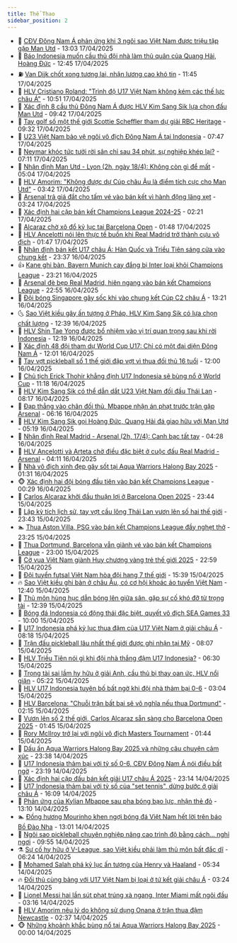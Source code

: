 ```yaml
---
title: Thể Thao
sidebar_position: 2
---
```


<!-- dantri-the-thao:START -->
- 🎡 [CĐV Đông Nam Á phản ứng khi 3 ngôi sao Việt Nam được triệu tập gặp Man Utd](https://dantri.com.vn/the-thao/cdv-dong-nam-a-phan-ung-khi-3-ngoi-sao-viet-nam-duoc-trieu-tap-gap-man-utd-20250417200328638.htm) - 13:03 17/04/2025
- 💯 [Báo Indonesia muốn cầu thủ đội nhà làm thủ quân của Quang Hải, Hoàng Đức](https://dantri.com.vn/the-thao/bao-indonesia-muon-cau-thu-doi-nha-lam-thu-quan-cua-quang-hai-hoang-duc-20250417174302561.htm) - 12:45 17/04/2025
- ⛽️ [Van Dijk chốt xong tương lai, nhận lương cao khó tin](https://dantri.com.vn/the-thao/van-dijk-chot-xong-tuong-lai-nhan-luong-cao-kho-tin-20250417184542240.htm) - 11:45 17/04/2025
- 💃 [HLV Cristiano Roland: &quot;Trình độ U17 Việt Nam không kém các thế lực châu Á&quot;](https://dantri.com.vn/the-thao/hlv-cristiano-roland-trinh-do-u17-viet-nam-khong-kem-cac-the-luc-chau-a-20250417163737432.htm) - 10:51 17/04/2025
- 🌈 [Xác định 8 cầu thủ Đông Nam Á được HLV Kim Sang Sik lựa chọn đấu Man Utd](https://dantri.com.vn/the-thao/xac-dinh-8-cau-thu-dong-nam-a-duoc-hlv-kim-sang-sik-lua-chon-dau-man-utd-20250417164146914.htm) - 09:42 17/04/2025
- 🦅 [Tay golf số một thế giới Scottie Scheffler tham dự giải RBC Heritage](https://dantri.com.vn/the-thao/tay-golf-so-mot-the-gioi-scottie-scheffler-tham-du-giai-rbc-heritage-20250417180807979.htm) - 09:32 17/04/2025
- 🌝 [U23 Việt Nam bảo vệ ngôi vô địch Đông Nam Á tại Indonesia](https://dantri.com.vn/the-thao/u23-viet-nam-bao-ve-ngoi-vo-dich-dong-nam-a-tai-indonesia-20250417135645140.htm) - 07:47 17/04/2025
- 🚀 [Neymar khóc tức tưởi rời sân chỉ sau 34 phút, sự nghiệp khép lại?](https://dantri.com.vn/the-thao/neymar-khoc-tuc-tuoi-roi-san-chi-sau-34-phut-su-nghiep-khep-lai-20250417141142116.htm) - 07:11 17/04/2025
- 🎉 [Nhận định Man Utd - Lyon &lpar;2h, ngày 18/4&rpar;: Không còn gì để mất](https://dantri.com.vn/the-thao/nhan-dinh-man-utd-lyon-2h-ngay-184-khong-con-gi-de-mat-20250417120407508.htm) - 05:04 17/04/2025
- 📝 [HLV Amorim: &quot;Không được dự Cúp châu Âu là điểm tích cực cho Man Utd&quot;](https://dantri.com.vn/the-thao/hlv-amorim-khong-duoc-du-cup-chau-au-la-diem-tich-cuc-cho-man-utd-20250417102320724.htm) - 03:42 17/04/2025
- 🦄 [Arsenal trả giá đắt cho tấm vé vào bán kết vì hành động lãng xẹt](https://dantri.com.vn/the-thao/arsenal-tra-gia-dat-cho-tam-ve-vao-ban-ket-vi-hanh-dong-lang-xet-20250417102438136.htm) - 03:24 17/04/2025
- 🎉 [Xác định hai cặp bán kết Champions League 2024-25](https://dantri.com.vn/the-thao/xac-dinh-hai-cap-ban-ket-champions-league-2024-25-20250417072045388.htm) - 02:21 17/04/2025
- 💼 [Alcaraz chờ xô đổ kỷ lục tại Barcelona Open](https://dantri.com.vn/the-thao/alcaraz-cho-xo-do-ky-luc-tai-barcelona-open-20250417083921179.htm) - 01:48 17/04/2025
- 🤡 [HLV Ancelotti nói lên thực tế buồn khi Real Madrid trở thành cựu vô địch](https://dantri.com.vn/the-thao/hlv-ancelotti-noi-len-thuc-te-buon-khi-real-madrid-tro-thanh-cuu-vo-dich-20250417082903223.htm) - 01:47 17/04/2025
- 🦆 [Nhận định bán kết U17 châu Á: Hàn Quốc và Triều Tiên sáng cửa vào chung kết](https://dantri.com.vn/the-thao/nhan-dinh-ban-ket-u17-chau-a-han-quoc-va-trieu-tien-sang-cua-vao-chung-ket-20250416235822957.htm) - 23:37 16/04/2025
- 👍 [Kane ghi bàn, Bayern Munich cay đắng bị Inter loại khỏi Champions League](https://dantri.com.vn/the-thao/kane-ghi-ban-bayern-munich-cay-dang-bi-inter-loai-khoi-champions-league-20250417062152258.htm) - 23:21 16/04/2025
- 💼 [Arsenal đè bẹp Real Madrid, hiên ngang vào bán kết Champions League](https://dantri.com.vn/the-thao/arsenal-de-bep-real-madrid-hien-ngang-vao-ban-ket-champions-league-20250417055337664.htm) - 22:55 16/04/2025
- 🦒 [Đội bóng Singapore gây sốc khi vào chung kết Cúp C2 châu Á](https://dantri.com.vn/the-thao/doi-bong-singapore-gay-soc-khi-vao-chung-ket-cup-c2-chau-a-20250416200640361.htm) - 13:21 16/04/2025
- 🌜 [Sao Việt kiều gây ấn tượng ở Pháp, HLV Kim Sang Sik có lựa chọn chất lượng](https://dantri.com.vn/the-thao/sao-viet-kieu-gay-an-tuong-o-phap-hlv-kim-sang-sik-co-lua-chon-chat-luong-20250416193900887.htm) - 12:39 16/04/2025
- 🦆 [HLV Shin Tae Yong được bổ nhiệm vào vị trí quan trọng sau khi rời Indonesia](https://dantri.com.vn/the-thao/hlv-shin-tae-yong-duoc-bo-nhiem-vao-vi-tri-quan-trong-sau-khi-roi-indonesia-20250416191918660.htm) - 12:19 16/04/2025
- 💪 [Xác định 48 đội tham dự World Cup U17: Chỉ có một đại diện Đông Nam Á](https://dantri.com.vn/the-thao/xac-dinh-48-doi-tham-du-world-cup-u17-chi-co-mot-dai-dien-dong-nam-a-20250416182220967.htm) - 12:01 16/04/2025
- 🧠 [Tay vợt pickleball số 1 thế giới đập vợt vì thua đối thủ 16 tuổi](https://dantri.com.vn/the-thao/tay-vot-pickleball-so-1-the-gioi-dap-vot-vi-thua-doi-thu-16-tuoi-20250416130001640.htm) - 12:00 16/04/2025
- 🦄 [Chủ tịch Erick Thohir khẳng định U17 Indonesia sẽ bùng nổ ở World Cup](https://dantri.com.vn/the-thao/chu-tich-erick-thohir-khang-dinh-u17-indonesia-se-bung-no-o-world-cup-20250416174956965.htm) - 11:18 16/04/2025
- 🥸 [HLV Kim Sang Sik có thể dẫn dắt U23 Việt Nam đối đầu Thái Lan](https://dantri.com.vn/the-thao/hlv-kim-sang-sik-co-the-dan-dat-u23-viet-nam-doi-dau-thai-lan-20250416151725033.htm) - 08:17 16/04/2025
- 🤠 [Đạp thẳng vào chân đối thủ, Mbappe nhận án phạt trước trận gặp Arsenal](https://dantri.com.vn/the-thao/dap-thang-vao-chan-doi-thu-mbappe-nhan-an-phat-truoc-tran-gap-arsenal-20250416131618460.htm) - 06:16 16/04/2025
- 👺 [HLV Kim Sang Sik gọi Hoàng Đức, Quang Hải đá giao hữu với Man Utd](https://dantri.com.vn/the-thao/hlv-kim-sang-sik-goi-hoang-duc-quang-hai-da-giao-huu-voi-man-utd-20250416121903504.htm) - 05:19 16/04/2025
- 📝 [Nhận định Real Madrid - Arsenal &lpar;2h, 17/4&rpar;: Canh bạc tất tay](https://dantri.com.vn/the-thao/nhan-dinh-real-madrid-arsenal-2h-174-canh-bac-tat-tay-20250416112823338.htm) - 04:28 16/04/2025
- 🦆 [HLV Ancelotti và Arteta chờ điều đặc biệt ở cuộc đấu Real Madrid - Arsenal](https://dantri.com.vn/the-thao/hlv-ancelotti-va-arteta-cho-dieu-dac-biet-o-cuoc-dau-real-madrid-arsenal-20250416072608668.htm) - 04:11 16/04/2025
- 🥳 [Nhà vô địch xinh đẹp gây sốt tại Aqua Warriors Halong Bay 2025](https://dantri.com.vn/the-thao/nha-vo-dich-xinh-dep-gay-sot-tai-aqua-warriors-halong-bay-2025-20250416000329843.htm) - 01:31 16/04/2025
- 🐵 [Xác định hai đội bóng đầu tiên vào bán kết Champions League](https://dantri.com.vn/the-thao/xac-dinh-hai-doi-bong-dau-tien-vao-ban-ket-champions-league-20250416072845585.htm) - 00:29 16/04/2025
- 🤩 [Carlos Alcaraz khởi đầu thuận lợi ở Barcelona Open 2025](https://dantri.com.vn/the-thao/carlos-alcaraz-khoi-dau-thuan-loi-o-barcelona-open-2025-20250416064226495.htm) - 23:44 15/04/2025
- 🤠 [Lập kỳ tích lịch sử, tay vợt cầu lông Thái Lan vươn lên số hai thế giới](https://dantri.com.vn/the-thao/lap-ky-tich-lich-su-tay-vot-cau-long-thai-lan-vuon-len-so-hai-the-gioi-20250415225701773.htm) - 23:43 15/04/2025
- 🏊 [Thua Aston Villa, PSG vào bán kết Champions League đầy nghẹt thở](https://dantri.com.vn/the-thao/thua-aston-villa-psg-vao-ban-ket-champions-league-day-nghet-tho-20250416061813333.htm) - 23:25 15/04/2025
- 🗽 [Thua Dortmund, Barcelona vẫn giành vé vào bán kết Champions League](https://dantri.com.vn/the-thao/thua-dortmund-barcelona-van-gianh-ve-vao-ban-ket-champions-league-20250416060013036.htm) - 23:00 15/04/2025
- 🚀 [Cờ vua Việt Nam giành Huy chương vàng trẻ thế giới 2025](https://dantri.com.vn/the-thao/co-vua-viet-nam-gianh-huy-chuong-vang-tre-the-gioi-2025-20250416084840293.htm) - 22:59 15/04/2025
- 🎉 [Đội tuyển futsal Việt Nam hòa đội hạng 7 thế giới](https://dantri.com.vn/the-thao/doi-tuyen-futsal-viet-nam-hoa-doi-hang-7-the-gioi-20250415223203549.htm) - 15:39 15/04/2025
- 🔥 [Sao Việt kiều ghi bàn ở châu Âu, có cơ hội khoác áo tuyển Việt Nam](https://dantri.com.vn/the-thao/sao-viet-kieu-ghi-ban-o-chau-au-co-co-hoi-khoac-ao-tuyen-viet-nam-20250415191223312.htm) - 12:40 15/04/2025
- 🎉 [Thủ môn hùng hục dẫn bóng lên giữa sân, gặp sự cố khó đỡ từ trọng tài](https://dantri.com.vn/the-thao/thu-mon-hung-huc-dan-bong-len-giua-san-gap-su-co-kho-do-tu-trong-tai-20250415193857231.htm) - 12:39 15/04/2025
- 🎡 [Bóng đá Indonesia có động thái đặc biệt, quyết vô địch SEA Games 33](https://dantri.com.vn/the-thao/bong-da-indonesia-co-dong-thai-dac-biet-quyet-vo-dich-sea-games-33-20250415120100002.htm) - 10:00 15/04/2025
- 🐻 [U17 Indonesia phá kỷ lục thua đậm của U17 Việt Nam ở giải châu Á](https://dantri.com.vn/the-thao/u17-indonesia-pha-ky-luc-thua-dam-cua-u17-viet-nam-o-giai-chau-a-20250415131709704.htm) - 08:18 15/04/2025
- 🌊 [Trận đấu pickleball lâu nhất thế giới được ghi nhận tại Mỹ](https://dantri.com.vn/the-thao/tran-dau-pickleball-lau-nhat-the-gioi-duoc-ghi-nhan-tai-my-20250415133034115.htm) - 08:07 15/04/2025
- 💃 [HLV Triều Tiên nói gì khi đội nhà thắng đậm U17 Indonesia?](https://dantri.com.vn/the-thao/hlv-trieu-tien-noi-gi-khi-doi-nha-thang-dam-u17-indonesia-20250415132956620.htm) - 06:30 15/04/2025
- 🤔 [Trọng tài sai lầm hy hữu ở giải Anh, cầu thủ bị thay oan ức, HLV nổi giận](https://dantri.com.vn/the-thao/trong-tai-sai-lam-hy-huu-o-giai-anh-cau-thu-bi-thay-oan-uc-hlv-noi-gian-20250415122204385.htm) - 05:22 15/04/2025
- 🤭 [HLV U17 Indonesia tuyên bố bất ngờ khi đội nhà thảm bại 0-6](https://dantri.com.vn/the-thao/hlv-u17-indonesia-tuyen-bo-bat-ngo-khi-doi-nha-tham-bai-0-6-20250415100359650.htm) - 03:04 15/04/2025
- 👹 [HLV Barcelona: &quot;Chuỗi trận bất bại sẽ vô nghĩa nếu thua Dortmund&quot;](https://dantri.com.vn/the-thao/hlv-barcelona-chuoi-tran-bat-bai-se-vo-nghia-neu-thua-dortmund-20250415090514671.htm) - 02:15 15/04/2025
- 🗽 [Vươn lên số 2 thế giới, Carlos Alcaraz sẵn sàng cho Barcelona Open 2025](https://dantri.com.vn/the-thao/vuon-len-so-2-the-gioi-carlos-alcaraz-san-sang-cho-barcelona-open-2025-20250415084055773.htm) - 01:45 15/04/2025
- 🥳 [Rory McIlroy trở lại với ngôi vô địch Masters Tournament](https://dantri.com.vn/the-thao/rory-mcilroy-tro-lai-voi-ngoi-vo-dich-masters-tournament-20250415113605025.htm) - 01:44 15/04/2025
- 💃 [Dấu ấn Aqua Warriors Halong Bay 2025 và những câu chuyện cảm xúc](https://dantri.com.vn/the-thao/dau-an-aqua-warriors-halong-bay-2025-va-nhung-cau-chuyen-cam-xuc-20250414222145232.htm) - 23:38 14/04/2025
- 🧰 [U17 Indonesia thảm bại với tỷ số 0-6, CĐV Đông Nam Á nói điều bất ngờ](https://dantri.com.vn/the-thao/u17-indonesia-tham-bai-voi-ty-so-0-6-cdv-dong-nam-a-noi-dieu-bat-ngo-20250414235600831.htm) - 23:19 14/04/2025
- 💪 [Xác định hai cặp đấu bán kết giải U17 châu Á 2025](https://dantri.com.vn/the-thao/xac-dinh-hai-cap-dau-ban-ket-giai-u17-chau-a-2025-20250415040700773.htm) - 23:14 14/04/2025
- 🚀 [U17 Indonesia thảm bại với tỷ số của &quot;set tennis&quot;, dừng bước ở giải châu Á](https://dantri.com.vn/the-thao/u17-indonesia-tham-bai-voi-ty-so-cua-set-tennis-dung-buoc-o-giai-chau-a-20250414230929327.htm) - 16:09 14/04/2025
- 🤠 [Phản ứng của Kylian Mbappe sau pha bóng bạo lực, nhận thẻ đỏ](https://dantri.com.vn/the-thao/phan-ung-cua-kylian-mbappe-sau-pha-bong-bao-luc-nhan-the-do-20250414201037528.htm) - 13:10 14/04/2025
- 🏊 [Đồng hương Mourinho khen ngợi bóng đá Việt Nam hết lời trên báo Bồ Đào Nha](https://dantri.com.vn/the-thao/dong-huong-mourinho-khen-ngoi-bong-da-viet-nam-het-loi-tren-bao-bo-dao-nha-20250414194901257.htm) - 13:01 14/04/2025
- 🦄 [Ngôi sao pickleball chuyên nghiệp nâng cao trình độ bằng cách... nghỉ ngơi](https://dantri.com.vn/the-thao/ngoi-sao-pickleball-chuyen-nghiep-nang-cao-trinh-do-bang-cach-nghi-ngoi-20250414153405190.htm) - 09:55 14/04/2025
- ⚗️ [Sự cố hy hữu ở V-League, sao Việt kiều phải làm thủ môn bất đắc dĩ](https://dantri.com.vn/the-thao/su-co-hy-huu-o-v-league-sao-viet-kieu-phai-lam-thu-mon-bat-dac-di-20250414132416277.htm) - 06:24 14/04/2025
- 🥷 [Mohamed Salah phá kỷ lục ấn tượng của Henry và Haaland](https://dantri.com.vn/the-thao/mohamed-salah-pha-ky-luc-an-tuong-cua-henry-va-haaland-20250414123330777.htm) - 05:34 14/04/2025
- 🔥 [Đối thủ cùng bảng với U17 Việt Nam bị loại ở tứ kết giải châu Á](https://dantri.com.vn/the-thao/doi-thu-cung-bang-voi-u17-viet-nam-bi-loai-o-tu-ket-giai-chau-a-20250414101911624.htm) - 03:24 14/04/2025
- 🦅 [Lionel Messi hai lần sút phạt trúng xà ngang, Inter Miami mất ngôi đầu](https://dantri.com.vn/the-thao/lionel-messi-hai-lan-sut-phat-trung-xa-ngang-inter-miami-mat-ngoi-dau-20250414100338819.htm) - 03:16 14/04/2025
- 🌝 [HLV Amorim nêu lý do không sử dụng Onana ở trận thua đậm Newcastle](https://dantri.com.vn/the-thao/hlv-amorim-neu-ly-do-khong-su-dung-onana-o-tran-thua-dam-newcastle-20250414084520985.htm) - 02:37 14/04/2025
- 🐵 [Những khoảnh khắc bùng nổ tại Aqua Warriors Halong Bay 2025](https://dantri.com.vn/the-thao/nhung-khoanh-khac-bung-no-tai-aqua-warriors-halong-bay-2025-20250414065918346.htm) - 00:00 14/04/2025<!-- dantri-the-thao:END -->
